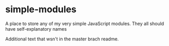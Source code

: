 # simple-modules
A place to store any of my very simple JavaScript modules.  They all should have self-explanatory names 

Additional text that wsn't in the master brach readme.
